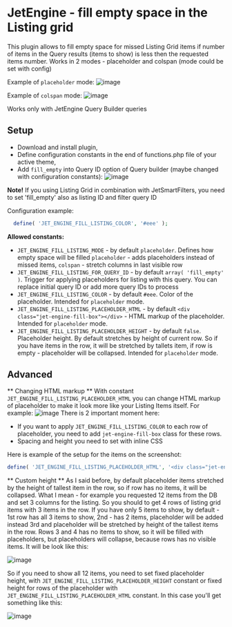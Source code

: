 # JetEngine - fill empty space in the Listing grid

This plugin allows to fill empty space for missed Listing Grid items if number of items in the Query results (items to show) is less then the requested items number. Works in 2 modes - placeholder and colspan (mode could be set with config)

Example of `placeholder` mode:
![image](https://user-images.githubusercontent.com/4987981/173502450-b1f4fa8c-db3e-43b8-ad98-f836423ab8fa.png)

Example of `colspan` mode:
![image](https://user-images.githubusercontent.com/4987981/174297286-99bf7105-6ebd-454f-bc3e-fc6a1c41f1ff.png)

Works only with JetEngine Query Builder queries

## Setup
- Download and install plugin,
- Define configuration constants in the end of functions.php file of your active theme,
- Add `fill_empty` into Query ID option of Query builder (maybe changed with configuration constants):
![image](https://user-images.githubusercontent.com/4987981/173502898-1fd847ea-1457-40d3-b18a-3445369cca60.png)

**Note!** If you using Listing Grid in combination with JetSmartFilters, you need to set 'fill_empty' also as listing ID and filter query ID

Configuration example:

``` php
  define( 'JET_ENGINE_FILL_LISTING_COLOR', '#eee' );
```

**Allowed constants:**

- `JET_ENGINE_FILL_LISTING_MODE` - by default `placeholder`. Defines how empty space will be filled `placeholder` - adds placeholders instead of missed items, `colspan` - stretch columns in last visible row
- `JET_ENGINE_FILL_LISTING_FOR_QUERY_ID` - by default `array( 'fill_empty' )`. Trigger for applying placeholders for listing with this query. You can replace initial query ID or add more query IDs to process
- `JET_ENGINE_FILL_LISTING_COLOR` - by default `#eee`. Color of the placeholder. Intended for `placeholder` mode.
- `JET_ENGINE_FILL_LISTING_PLACEHOLDER_HTML` - by default `<div class="jet-engine-fill-box"></div>` - HTML markup of the placeholder. Intended for `placeholder` mode.
- `JET_ENGINE_FILL_LISTING_PLACEHOLDER_HEIGHT` - by default `false`. Placeholder height. By default stretches by height of current row. So if you have items in the row, it will be stretched by tallets item, if row is empty - placeholder will be collapsed. Intended for `placeholder` mode.

## Advanced

** Changing HTML markup ** 
With constant `JET_ENGINE_FILL_LISTING_PLACEHOLDER_HTML` you can change HTML markup of placeholder to make it look more like your Listing Items itself. For example:
![image](https://user-images.githubusercontent.com/4987981/173504171-610a4e34-ca03-4201-b234-5c1be38f1034.png)
There is 2 important moment here:
- If you want to apply `JET_ENGINE_FILL_LISTING_COLOR` to each row of placeholder, you need to add `jet-engine-fill-box` class for these rows.
- Spacing and height you need to set with inline CSS

Here is example of the setup for the items on the screenshot:
```php
define( 'JET_ENGINE_FILL_LISTING_PLACEHOLDER_HTML', '<div class="jet-engine-fill-box" style="height: 24px; margin: 15px 0 10px; width: 50%;"></div><div class="jet-engine-fill-box" style="height: 18px; margin: 5px 0 15px;"></div>' );
```

** Custom height **
As I said before, by default placeholder items stretched by the height of tallest item in the row, so if row has no items, it will be collapsed. What I mean - for example you requested 12 items from the DB and set 3 columns for the listing. So you should to get 4 rows of listing grid items with 3 items in the row. If you have only 5 items to show, by default - 1st row has all 3 items to show, 2nd - has 2 items, placeholder will be added instead 3rd and placeholder will be stretched by height of the tallest items in the row. Rows 3 and 4 has no items to show, so it will be filled with placeholders, but placeholders will collapse, because rows has no visible items. It will be look like this:

![image](https://user-images.githubusercontent.com/4987981/173505433-1955a48e-91cb-402f-a72c-4aeee53e788b.png)

So if you need to show all 12 items, you need to set fixed placeholder height, with `JET_ENGINE_FILL_LISTING_PLACEHOLDER_HEIGHT` constant or fixed height for rows of the placeholder with `JET_ENGINE_FILL_LISTING_PLACEHOLDER_HTML` constant. In this case you'll get something like this:

![image](https://user-images.githubusercontent.com/4987981/173511734-dfdd208d-3119-4134-a793-c23398a7a250.png)

